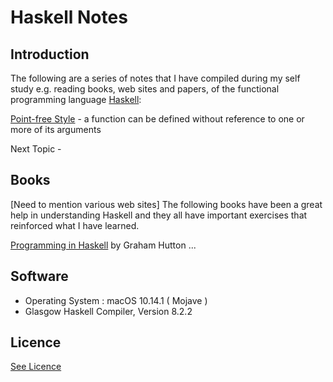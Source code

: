 # Haskell Notes


## Introduction

The following are a series of notes that I have compiled during my self study e.g. reading books, web sites and papers, of the functional programming language [Haskell](https://www.haskell.org/):

[Point-free Style](/Point-free_Style) - a function can be defined without reference to one or more of its arguments

Next Topic -



## Books

[Need to mention various web sites]  The following books have been a great help in understanding Haskell and they all have important exercises that reinforced what I have learned.

[Programming in Haskell](https://books.google.co.uk/books/about/Programming_in_Haskell.html?id=75C5DAAAQBAJ&redir_esc=y) by Graham Hutton ...


## Software

* Operating System : macOS 10.14.1 ( Mojave )
* Glasgow Haskell Compiler, Version 8.2.2


## Licence

[See Licence](/LICENSE)
